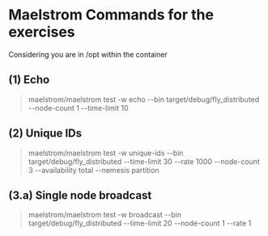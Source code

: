 # Maelstrom Commands for the exercises

Considering you are in /opt within the container

## (1) Echo

> maelstrom/maelstrom test -w echo --bin target/debug/fly_distributed --node-count 1 --time-limit 10

## (2) Unique IDs

> maelstrom/maelstrom test -w unique-ids --bin target/debug/fly_distributed --time-limit 30 --rate 1000 --node-count 3 --availability total --nemesis partition

## (3.a) Single node broadcast

> maelstrom/maelstrom test -w broadcast --bin target/debug/fly_distributed --time-limit 20 --node-count 1 --rate 1


